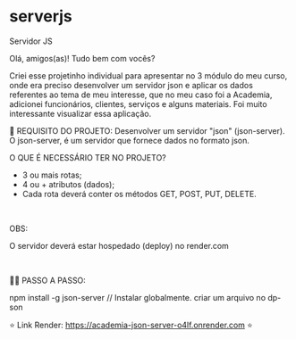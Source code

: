 # serverjs
Servidor JS

Olá, amigos(as)! Tudo bem com vocês? <br>

Criei esse projetinho individual para apresentar no 3 módulo do meu curso, onde era preciso desenvolver
um servidor json e aplicar os dados referentes ao tema de meu interesse, que no meu caso foi a Academia,
adicionei funcionários, clientes, serviços e alguns materiais.
Foi muito interessante visualizar essa aplicação. 

🧠 REQUISITO DO PROJETO:
Desenvolver um servidor "json" (json-server). O json-server, é um servidor que fornece dados no formato json.
<br>

O QUE É NECESSÁRIO TER NO PROJETO?
- 3 ou mais rotas;
- 4 ou + atributos (dados);
- Cada rota deverá conter os métodos GET, POST, PUT, DELETE.

<br>

OBS:<br> 

O servidor deverá estar hospedado (deploy) no render.com

<br>

👩‍💻 PASSO A PASSO: <br>

npm install -g json-server // Instalar globalmente. criar um arquivo no dp-son


⭐️ Link Render:  https://academia-json-server-o4lf.onrender.com ⭐️
